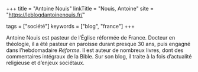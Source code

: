 +++
title = "Antoine Nouis"
linkTitle = "Nouis, Antoine"
site = "https://leblogdantoinenouis.fr/"

tags = ["société"]
keywords = ["blog", "france"]
+++

Antoine Nouis est pasteur de l’Église réformée de France. Docteur en théologie, il a été pasteur en paroisse durant presque 30 ans, puis engagné dans l’hebdomadaire *Réforme*. Il est auteur de nombreux livres, dont des commentaires intégraux de la Bible. Sur son blog, il traite à la fois d’actualité religieuse et d’enjeux sociétaux.
